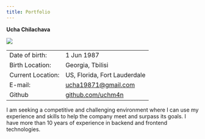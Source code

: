 ```yaml
---
title: Portfolio
---
```




**Ucha Chilachava**

![](https://en.gravatar.com/userimage/28694484/724ff3c100a33012672c26f6a9df7dae.png?size=300)

| | |
| :--- | :--- |
| Date of birth: | 1 Jun 1987 |
| Birth Location: | Georgia, Tbilisi |
| Current Location: | US, Florida, Fort Lauderdale |
| E-mail: | ucha19871@gmail.com |
| Github | [github.com/uchm4n](https://github.com/uchm4n/)  |

I am seeking a competitive and challenging environment where 
I can use my experience and skills to help the company meet and surpass its goals. 
I have more than 10 years of experience in backend and frontend technologies.
